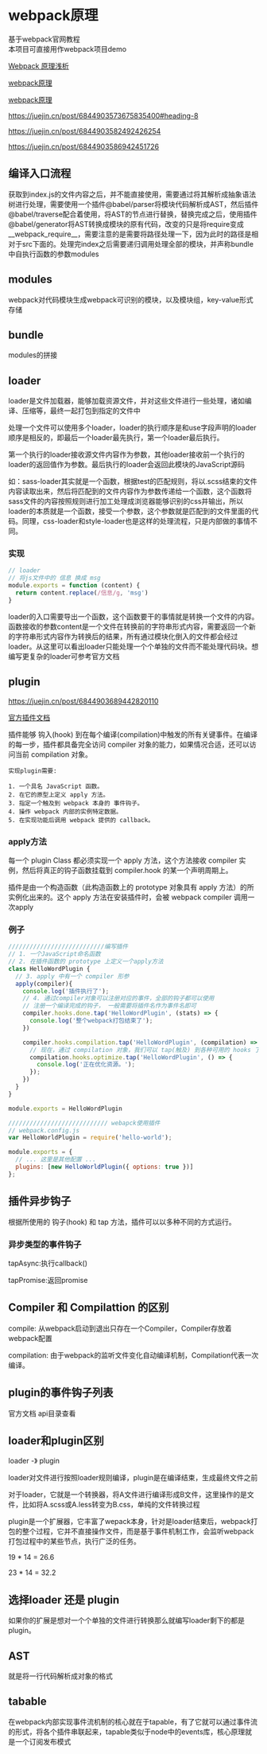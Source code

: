 # webpack原理

基于webpack官网教程  
本项目可直接用作webpack项目demo

[Webpack 原理浅析](https://juejin.cn/post/6854818576470933512)

[webpack原理](https://juejin.cn/post/6844903957769224206)

[webpack原理](https://imweb.io/topic/59324940b9b65af940bf58ae)

<https://juejin.cn/post/6844903573675835400#heading-8>

<https://juejin.cn/post/6844903582492426254>

<https://juejin.cn/post/6844903586942451726>

## 编译入口流程

获取到index.js的文件内容之后，并不能直接使用，需要通过将其解析成抽象语法树进行处理，需要使用一个插件@babel/parser将模块代码解析成AST，然后插件@babel/traverse配合着使用，将AST的节点进行替换，替换完成之后，使用插件@babel/generator将AST转换成模块的原有代码，改变的只是将require变成__webpack_require__，需要注意的是需要将路径处理一下，因为此时的路径是相对于src下面的。处理完index之后需要递归调用处理全部的模块，并声称bundle中自执行函数的参数modules

## modules

webpack对代码模块生成webpack可识别的模块，以及模块组，key-value形式存储

## bundle

modules的拼接

## loader

loader是文件加载器，能够加载资源文件，并对这些文件进行一些处理，诸如编译、压缩等，最终一起打包到指定的文件中

处理一个文件可以使用多个loader，loader的执行顺序是和use字段声明的loader顺序是相反的，即最后一个loader最先执行，第一个loader最后执行。

第一个执行的loader接收源文件内容作为参数，其他loader接收前一个执行的loader的返回值作为参数。最后执行的loader会返回此模块的JavaScript源码

如：sass-loader其实就是一个函数，根据test的匹配规则，将以.scss结束的文件内容读取出来，然后将匹配到的文件内容作为参数传递给一个函数，这个函数将sass文件的内容按照规则进行加工处理成浏览器能够识别的css并输出，所以loader的本质就是一个函数，接受一个参数，这个参数就是匹配到的文件里面的代码。同理，css-loader和style-loader也是这样的处理流程，只是内部做的事情不同。

### 实现

```js
// loader
// 将js文件中的 信息 换成 msg
module.exports = function (content) {
  return content.replace(/信息/g, 'msg')
}
```

loader的入口需要导出一个函数，这个函数要干的事情就是转换一个文件的内容。 函数接收的参数content是一个文件在转换前的字符串形式内容，需要返回一个新的字符串形式内容作为转换后的结果，所有通过模块化倒入的文件都会经过loader。从这里可以看出loader只能处理一个个单独的文件而不能处理代码块。想编写更复杂的loader可参考官方文档

## plugin

<https://juejin.cn/post/6844903689442820110>

[官方插件文档](https://v4.webpack.docschina.org/contribute/writing-a-plugin/)

插件能够 钩入(hook) 到在每个编译(compilation)中触发的所有关键事件。在编译的每一步，插件都具备完全访问 compiler 对象的能力，如果情况合适，还可以访问当前 compilation 对象。

```
实现plugin需要:

1. 一个具名 JavaScript 函数。
2. 在它的原型上定义 apply 方法。
3. 指定一个触及到 webpack 本身的 事件钩子。
4. 操作 webpack 内部的实例特定数据。
5. 在实现功能后调用 webpack 提供的 callback。
```

### apply方法

每一个 plugin Class 都必须实现一个 apply 方法，这个方法接收 compiler 实例，然后将真正的钩子函数挂载到 compiler.hook 的某一个声明周期上。

插件是由一个构造函数（此构造函数上的 prototype 对象具有 apply 方法）的所实例化出来的。这个 apply 方法在安装插件时，会被 webpack compiler 调用一次apply

### 例子

```js
///////////////////////////编写插件
// 1. 一个JavaScript命名函数
// 2. 在插件函数的 prototype 上定义一个apply方法
class HelloWordPlugin {
  // 3. apply 中有一个 compiler 形参
  apply(compiler){
    console.log('插件执行了');
    // 4. 通过compiler对象可以注册对应的事件，全部的钩子都可以使用
    // 注册一个编译完成的钩子， 一般需要将插件名作为事件名即可
    compiler.hooks.done.tap('HelloWordPlugin', (stats) => {
      console.log('整个webpack打包结束了');
    })

    compiler.hooks.compilation.tap('HelloWordPlugin', (compilation) => {
      // 现在，通过 compilation 对象，我们可以 tap(触及) 到各种可用的 hooks 了
      compilation.hooks.optimize.tap('HelloWordPlugin', () => {
        console.log('正在优化资源。');
      });
    })
  }
}

module.exports = HelloWordPlugin
```

```js
//////////////////////////// webapck使用插件
// webpack.config.js
var HelloWorldPlugin = require('hello-world');

module.exports = {
  // ... 这里是其他配置 ...
  plugins: [new HelloWorldPlugin({ options: true })]
};

```

## 插件异步钩子

根据所使用的 钩子(hook) 和 tap 方法，插件可以以多种不同的方式运行。

### 异步类型的事件钩子

tapAsync:执行callback()

tapPromise:返回promise

## Compiler 和 Compilattion 的区别

compile: 从webpack启动到退出只存在一个Compiler，Compiler存放着webpack配置

compilation: 由于webpack的监听文件变化自动编译机制，Compilation代表一次编译。

## plugin的事件钩子列表

官方文档 api目录查看

## loader和plugin区别

loader -》 plugin

loader对文件进行按照loader规则编译，plugin是在编译结束，生成最终文件之前

对于loader，它就是一个转换器，将A文件进行编译形成B文件，这里操作的是文件，比如将A.scss或A.less转变为B.css，单纯的文件转换过程

plugin是一个扩展器，它丰富了wepack本身，针对是loader结束后，webpack打包的整个过程，它并不直接操作文件，而是基于事件机制工作，会监听webpack打包过程中的某些节点，执行广泛的任务。

19 * 14 = 26.6

23 * 14 = 32.2

## 选择loader 还是 plugin

如果你的扩展是想对一个个单独的文件进行转换那么就编写loader剩下的都是plugin。

## AST

就是将一行代码解析成对象的格式

## tabable

在webpack内部实现事件流机制的核心就在于tapable，有了它就可以通过事件流的形式，将各个插件串联起来，tapable类似于node中的events库，核心原理就是一个订阅发布模式
